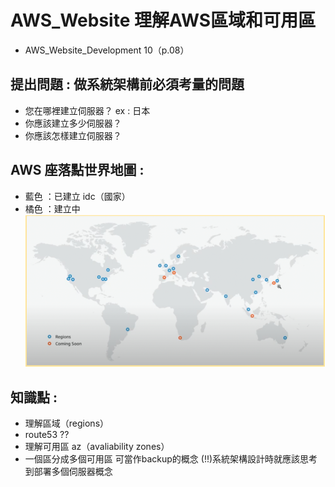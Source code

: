 # AWS_Website 理解AWS區域和可用區
+ AWS_Website_Development 10（p.08） 

## 提出問題 :  做系統架構前必須考量的問題
+ 您在哪裡建立伺服器？ ex : 日本
+ 你應該建立多少伺服器？
+ 你應該怎樣建立伺服器？

## AWS 座落點世界地圖 :  
+ 藍色 ：已建立 idc（國家）
+ 橘色 ：建立中
![AZ](./img/AZ.PNG)

## 知識點 :  
+ 理解區域（regions）
+ route53 ??
+ 理解可用區	az（avaliability zones）
+ 一個區分成多個可用區 可當作backup的概念
(!!)系統架構設計時就應該思考到部署多個伺服器概念 





